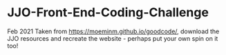 # JJO-Front-End-Coding-Challenge
Feb 2021 Taken from https://moeminm.github.io/goodcode/, download the JJO resources and recreate the website - perhaps put your own spin on it too!
